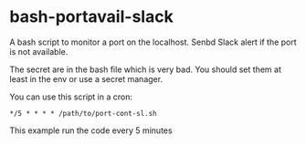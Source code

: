 # bash-portavail-slack
A bash script to monitor a port on the localhost. Senbd Slack alert if the port is not available.

The secret are in the bash file which is very bad.
You should set them at least in the env or use a secret manager.

You can use this script in a cron:
```
*/5 * * * * /path/to/port-cont-sl.sh
```
This example run the code every 5 minutes
